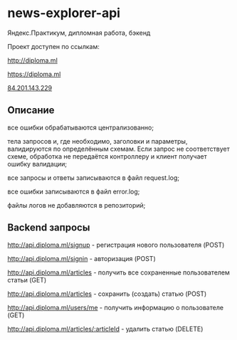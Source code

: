 # news-explorer-api

Яндекс.Практикум, дипломная работа, бэкенд

Проект доступен по ссылкам:

<http://diploma.ml>

<https://diploma.ml>

[84.201.143.229](http://84.201.143.229)

## Описание

все ошибки обрабатываются централизованно;

тела запросов и, где необходимо, заголовки и параметры, валидируются по определённым схемам. Если запрос не соответствует схеме, обработка не передаётся контроллеру и клиент получает ошибку валидации;

все запросы и ответы записываются в файл request.log;

все ошибки записываются в файл error.log;

файлы логов не добавляются в репозиторий;

## Backend запросы

<http://api.diploma.ml/signup> - регистрация нового пользователя (POST)

<http://api.diploma.ml/signin> - авторизация (POST)

<http://api.diploma.ml/articles> - получить все сохраненные пользователем статьи (GET)

<http://api.diploma.ml/articles> - сохранить (создать) статью (POST)

<http://api.diploma.ml/users/me> - получить информацию о пользователе (GET)

<http://api.diploma.ml/articles/:articleId> - удалить статью (DELETE)
